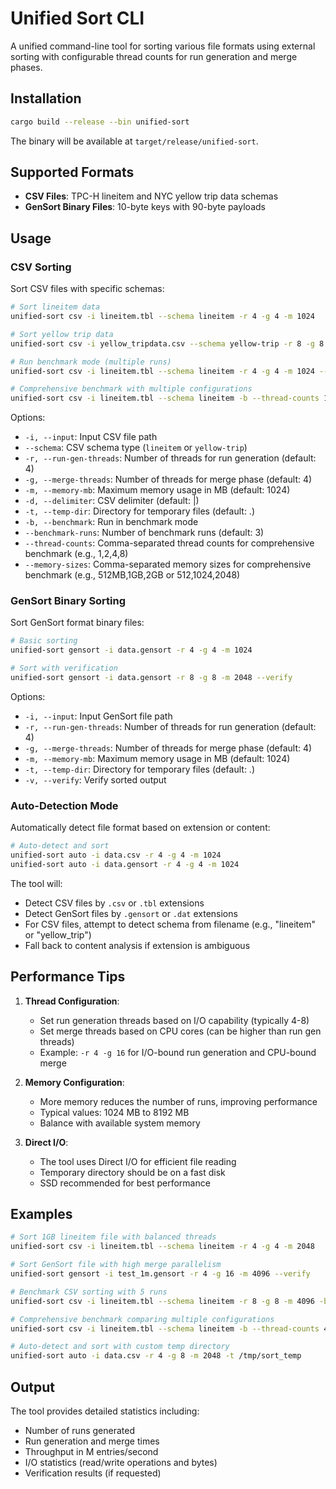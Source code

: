 # Unified Sort CLI

A unified command-line tool for sorting various file formats using external sorting with configurable thread counts for run generation and merge phases.

## Installation

```bash
cargo build --release --bin unified-sort
```

The binary will be available at `target/release/unified-sort`.

## Supported Formats

- **CSV Files**: TPC-H lineitem and NYC yellow trip data schemas
- **GenSort Binary Files**: 10-byte keys with 90-byte payloads

## Usage

### CSV Sorting

Sort CSV files with specific schemas:

```bash
# Sort lineitem data
unified-sort csv -i lineitem.tbl --schema lineitem -r 4 -g 4 -m 1024

# Sort yellow trip data
unified-sort csv -i yellow_tripdata.csv --schema yellow-trip -r 8 -g 8 -m 2048

# Run benchmark mode (multiple runs)
unified-sort csv -i lineitem.tbl --schema lineitem -r 4 -g 4 -m 1024 --benchmark --benchmark-runs 5

# Comprehensive benchmark with multiple configurations
unified-sort csv -i lineitem.tbl --schema lineitem -b --thread-counts 1,2,4,8 --memory-sizes 512MB,1GB,2GB,4GB
```

Options:
- `-i, --input`: Input CSV file path
- `--schema`: CSV schema type (`lineitem` or `yellow-trip`)
- `-r, --run-gen-threads`: Number of threads for run generation (default: 4)
- `-g, --merge-threads`: Number of threads for merge phase (default: 4)
- `-m, --memory-mb`: Maximum memory usage in MB (default: 1024)
- `-d, --delimiter`: CSV delimiter (default: |)
- `-t, --temp-dir`: Directory for temporary files (default: .)
- `-b, --benchmark`: Run in benchmark mode
- `--benchmark-runs`: Number of benchmark runs (default: 3)
- `--thread-counts`: Comma-separated thread counts for comprehensive benchmark (e.g., 1,2,4,8)
- `--memory-sizes`: Comma-separated memory sizes for comprehensive benchmark (e.g., 512MB,1GB,2GB or 512,1024,2048)

### GenSort Binary Sorting

Sort GenSort format binary files:

```bash
# Basic sorting
unified-sort gensort -i data.gensort -r 4 -g 4 -m 1024

# Sort with verification
unified-sort gensort -i data.gensort -r 8 -g 8 -m 2048 --verify
```

Options:
- `-i, --input`: Input GenSort file path
- `-r, --run-gen-threads`: Number of threads for run generation (default: 4)
- `-g, --merge-threads`: Number of threads for merge phase (default: 4)
- `-m, --memory-mb`: Maximum memory usage in MB (default: 1024)
- `-t, --temp-dir`: Directory for temporary files (default: .)
- `-v, --verify`: Verify sorted output

### Auto-Detection Mode

Automatically detect file format based on extension or content:

```bash
# Auto-detect and sort
unified-sort auto -i data.csv -r 4 -g 4 -m 1024
unified-sort auto -i data.gensort -r 4 -g 4 -m 1024
```

The tool will:
- Detect CSV files by `.csv` or `.tbl` extensions
- Detect GenSort files by `.gensort` or `.dat` extensions
- For CSV files, attempt to detect schema from filename (e.g., "lineitem" or "yellow_trip")
- Fall back to content analysis if extension is ambiguous

## Performance Tips

1. **Thread Configuration**:
   - Set run generation threads based on I/O capability (typically 4-8)
   - Set merge threads based on CPU cores (can be higher than run gen threads)
   - Example: `-r 4 -g 16` for I/O-bound run generation and CPU-bound merge

2. **Memory Configuration**:
   - More memory reduces the number of runs, improving performance
   - Typical values: 1024 MB to 8192 MB
   - Balance with available system memory

3. **Direct I/O**:
   - The tool uses Direct I/O for efficient file reading
   - Temporary directory should be on a fast disk
   - SSD recommended for best performance

## Examples

```bash
# Sort 1GB lineitem file with balanced threads
unified-sort csv -i lineitem.tbl --schema lineitem -r 4 -g 4 -m 2048

# Sort GenSort file with high merge parallelism
unified-sort gensort -i test_1m.gensort -r 4 -g 16 -m 4096 --verify

# Benchmark CSV sorting with 5 runs
unified-sort csv -i lineitem.tbl --schema lineitem -r 8 -g 8 -m 4096 -b --benchmark-runs 5

# Comprehensive benchmark comparing multiple configurations
unified-sort csv -i lineitem.tbl --schema lineitem -b --thread-counts 4,8,16 --memory-sizes 512MB,1GB,2GB,4GB

# Auto-detect and sort with custom temp directory
unified-sort auto -i data.csv -r 4 -g 8 -m 2048 -t /tmp/sort_temp
```

## Output

The tool provides detailed statistics including:
- Number of runs generated
- Run generation and merge times
- Throughput in M entries/second
- I/O statistics (read/write operations and bytes)
- Verification results (if requested)